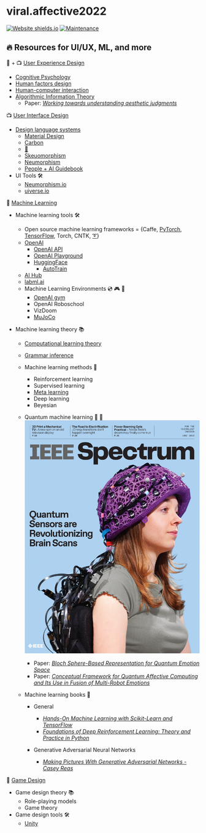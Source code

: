 # viral.affective2022

<!-- 🦋: Affective Computing and Ethics Fall 2022 -->

[![Website shields.io](https://img.shields.io/website-up-down-green-red/http/shields.io.svg)](http://shields.io/) [![Maintenance](https://img.shields.io/badge/Maintained%3F-yes-green.svg)](https://GitHub.com/Naereen/StrapDown.js/graphs/commit-activity) 

## 🔥 Resources for UI/UX, ML, and more


🧠 + 📺 [User Experience Design](https://en.wikipedia.org/wiki/User_experience_design)
* [Cognitive Psychology](https://en.wikipedia.org/wiki/Cognitive_psychology)
* [Human factors design](https://en.wikipedia.org/wiki/Human_factors_and_ergonomics)
* [Human-computer interaction](https://en.wikipedia.org/wiki/Human%E2%80%93computer_interaction)
* [Algorithmic Information Theory]()
  * Paper: [*Working towards understanding aesthetic judgments*](https://static.googleusercontent.com/media/research.google.com/en//pubs/archive/38315.pdf)


📺 [User Interface Design](https://en.wikipedia.org/wiki/User_interface)

* [Design language systems](https://uxplanet.org/design-language-system-d438f4aa30e0)
  * [Material Design](https://material.io/design/)
  * [Carbon](https://www.carbondesignsystem.com/)
  * [🍎](https://developer.apple.com/design/human-interface-guidelines/)
  * [Skeuomorphism](https://en.wikipedia.org/wiki/Skeuomorph)
  * [Neumorphism](https://medium.com/@artofofiare/neumorphism-the-right-way-a-2020-design-trend-386e6a09040a)
  * [People + AI Guidebook](https://pair.withgoogle.com/guidebook/)
* UI Tools 🛠
  * [Neumorphism.io](https://neumorphism.io/#e0e0e0)
  * [uiverse.io](https://uiverse.io/)
  

🧠 [Machine Learning](https://en.wikipedia.org/wiki/Outline_of_machine_learning)

* Machine learning tools  🛠
    * Open source machine learning frameworks = {Caffe, [PyTorch](https://pytorch.org/), [TensorFlow](https://www.tensorflow.org/), Torch, CNTK, [➰](https://slm-lab.gitbook.io/slm-lab/)}
  * [OpenAI](https://openai.com/about/)
      * [OpenAI API](https://beta.openai.com/docs/)
      * [OpenAI Playground](https://beta.openai.com/playground)
    * [HuggingFace](https://huggingface.co/)
      * [AutoTrain](https://huggingface.co/autotrain)
  * [AI Hub](https://aihub.cloud.google.com/)
  * [labml.ai](https://labml.ai/)
  *  Machine Learning Environments 💿 🎮 👾
     * [OpenAI gym](https://www.gymlibrary.dev/)
     * OpenAI Roboschool
     * VizDoom
     * [MuJoCo](https://www.gymlibrary.dev/environments/mujoco/)

* Machine learning theory 📚
  * [Computational learning theory](https://en.wikipedia.org/wiki/Computational_learning_theory)
  * [Grammar inference](https://en.wikipedia.org/wiki/Grammar_induction)

  * Machine learning methods 🎣
    * Reinforcement learning
    * Supervised learning
    * [Meta learning]()
    * Deep learning
    * Beyesian

  * Quantum machine learning 🧠 🧠
    ![](docs/img/IEEE_Spectrum_Cover.webp)
    * Paper: [*Bloch Sphere-Based Representation for Quantum Emotion Space*]()
    * Paper: [*Conceptual Framework for Quantum Affective Computing and Its Use in Fusion of Multi-Robot Emotions*](https://en.x-mol.com/paper/article/1346931694848069632)


  * Machine learning books 📖
    * General
      * [_Hands-On Machine Learning with Scikit-Learn and TensorFlow_](https://www.amazon.com/Hands-Machine-Learning-Scikit-Learn-TensorFlow/dp/1491962291)  
      * [_Foundations of Deep Reinforcement Learning: Theory and Practice in Python_](https://www.amazon.com/Deep-Reinforcement-Learning-Python-Hands/dp/0135172381)
  
    * Generative Adversarial Neural Networks
      * [_Making Pictures With Generative Adversarial Networks - Casey Reas_](https://www.anteism.com/shop/making-pictures-with-generative-adversarial-networks-casey-reas)



👾 [Game Design](https://en.wikipedia.org/wiki/Game_design)

* Game design theory 📚
  * Role-playing models
  * Game theory
* Game design tools 🛠
  * [Unity](https://en.wikipedia.org/wiki/Unity_(game_engine))

